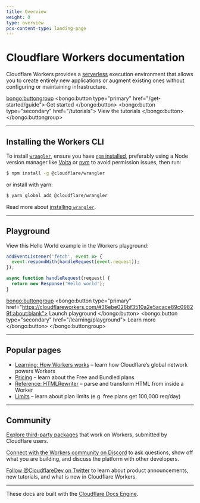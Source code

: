 ```yaml
---
title: Overview
weight: 0
type: overview
pcx-content-type: landing-page
---
```


# Cloudflare Workers documentation

Cloudflare Workers provides a [serverless](https://www.cloudflare.com/learning/serverless/what-is-serverless/) execution environment that allows you to create entirely new applications or augment existing ones without configuring or maintaining infrastructure.

<bongo:buttongroup>
  <bongo:button type="primary" href="/get-started/guide">
    Get started
  </bongo:button>
  <bongo:button type="secondary" href="/tutorials">
    View the tutorials
  </bongo:button>
</bongo:buttongroup>

---

## Installing the Workers CLI

To install [`wrangler`](https://github.com/cloudflare/wrangler), ensure you have [`npm` installed](https://www.npmjs.com/get-npm), preferably using a Node version manager like [Volta](https://volta.sh/) or [nvm](https://github.com/nvm-sh/nvm) to avoid permission issues, then run:

```sh
$ npm install -g @cloudflare/wrangler
```

or install with yarn:

```sh
$ yarn global add @cloudflare/wrangler
```

Read more about [installing `wrangler`](/cli-wrangler/install-update).

---

## Playground

View this Hello World example in the Workers playground:

```js
addEventListener('fetch', event => {
  event.respondWith(handleRequest(event.request));
});

async function handleRequest(request) {
  return new Response('Hello world');
}
```

<bongo:buttongroup>
  <bongo:button type="primary" href="https://cloudflareworkers.com/#36ebe026bf3510a2e5acace89c09829f:about:blank">
    Launch playground
  </bongo:button>
  <bongo:button type="secondary" href="/learning/playground">
    Learn more
  </bongo:button>
</bongo:buttongroup>

---

## Popular pages

- [Learning: How Workers works](/learning/how-workers-works) – learn how Cloudflare’s global network powers Workers
- [Pricing](/platform/pricing) – learn about the Free and Bundled plans
- [Reference: HTMLRewriter](/runtime-apis/html-rewriter) – parse and transform HTML from inside a Worker
- [Limits](/platform/limits) – learn about plan limits (e.g. free plans get 100,000 req/day)

---

## Community

[Explore third-party packages](https://workers.cloudflare.com/works) that work on Workers, submitted by Cloudflare users.

[Connect with the Workers community on Discord](https://discord.gg/cloudflaredev) to ask questions, show off what you are building, and discuss the platform with other developers.

[Follow @CloudflareDev on Twitter](https://twitter.com/cloudflaredev) to learn about product announcements, new tutorials, and what is new in Cloudflare Workers.

---

These docs are built with the [Cloudflare Docs Engine](https://developers.cloudflare.com/docs-engine/).
